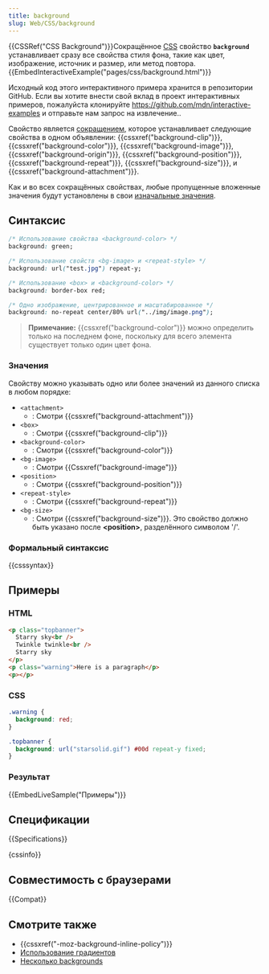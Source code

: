 ```yaml
---
title: background
slug: Web/CSS/background
---
```


{{CSSRef("CSS Background")}}Сокращённое [CSS](/ru/docs/Web/CSS) свойство **`background`** устанавливает сразу все свойства стиля фона, такие как цвет, изображение, источник и размер, или метод повтора.{{EmbedInteractiveExample("pages/css/background.html")}}

Исходный код этого интерактивного примера хранится в репозитории GitHub. Если вы хотите внести свой вклад в проект интерактивных примеров, пожалуйста клонируйте <https://github.com/mdn/interactive-examples> и отправьте нам запрос на извлечение..

Свойство является [сокращением,](/ru/docs/Web/CSS/Shorthand_properties) которое устанавливает следующие свойства в одном объявлении: {{cssxref("background-clip")}}, {{cssxref("background-color")}}, {{cssxref("background-image")}}, {{cssxref("background-origin")}}, {{cssxref("background-position")}}, {{cssxref("background-repeat")}}, {{cssxref("background-size")}}, и {{cssxref("background-attachment")}}.

Как и во всех сокращённых свойствах, любые пропущенные вложенные значения будут установлены в свои [изначальные значения](/ru/docs/Web/CSS/initial_value).

## Синтаксис

```css
/* Использование свойства <background-color> */
background: green;

/* Использование свойств <bg-image> и <repeat-style> */
background: url("test.jpg") repeat-y;

/* Использование <box> и <background-color> */
background: border-box red;

/* Одно изображение, центрированное и масштабированное */
background: no-repeat center/80% url("../img/image.png");
```

> **Примечание:** {{cssxref("background-color")}} можно определить только на последнем фоне, поскольку для всего элемента существует только один цвет фона.

### Значения

Свойству можно указывать одно или более значений из данного списка в любом порядке:

- `<attachment>`
  - : Смотри {{cssxref("background-attachment")}}
- `<box>`
  - : Смотри {{cssxref("background-clip")}}
- `<background-color>`
  - : Смотри {{cssxref("background-color")}}
- `<bg-image>`
  - : Смотри {{Cssxref("background-image")}}
- `<position>`
  - : Смотри {{cssxref("background-position")}}
- `<repeat-style>`
  - : Смотри {{cssxref("background-repeat")}}
- `<bg-size>`
  - : Смотри {{cssxref("background-size")}}. Это свойство должно быть указано после **\<position>**, разделённого символом '/'.

### Формальный синтаксис

{{csssyntax}}

## Примеры

### HTML

```html
<p class="topbanner">
  Starry sky<br />
  Twinkle twinkle<br />
  Starry sky
</p>
<p class="warning">Here is a paragraph</p>
<p></p>
```

### CSS

```css
.warning {
  background: red;
}

.topbanner {
  background: url("starsolid.gif") #00d repeat-y fixed;
}
```

### Результат

{{EmbedLiveSample("Примеры")}}

## Спецификации

{{Specifications}}

{cssinfo}}

## Совместимость с браузерами

{{Compat}}

## Смотрите также

- {{cssxref("-moz-background-inline-policy")}}
- [Использование градиентов](/ru/docs/CSS/Using_CSS_gradients)
- [Несколько backgrounds](/ru/docs/CSS/Multiple_backgrounds)
